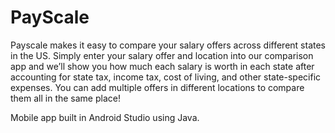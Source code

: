 # PayScale

Payscale makes it easy to compare your salary offers across different states in the US. Simply enter your salary offer and location into our comparison app and we’ll show you how much each salary is worth in each state after accounting for state tax, income tax, cost of living, and other state-specific expenses. You can add multiple offers in different locations to compare them all in the same place!

Mobile app built in Android Studio using Java.
